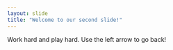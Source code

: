 ```yaml
---
layout: slide
title: "Welcome to our second slide!"
---
```

Work hard and play hard.
Use the left arrow to go back!
